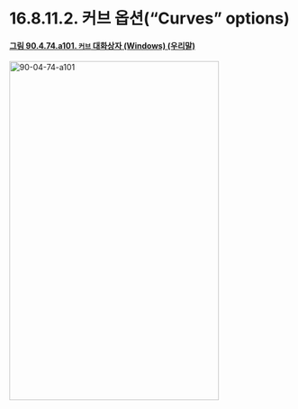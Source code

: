 # 16.8.11.2. 커브 옵션(“Curves” options)

<a id="90-04-74-a101"></a>

#### [그림 90.4.74.a101. `커브` 대화상자 (Windows) (우리말)](./90-04-0074-curves.md#90-04-74-a101)
<img width="372" height="602" alt="90-04-74-a101" src="https://github.com/user-attachments/assets/14a9d81a-bd98-4b8f-88bd-ad8d9ca981d8" />